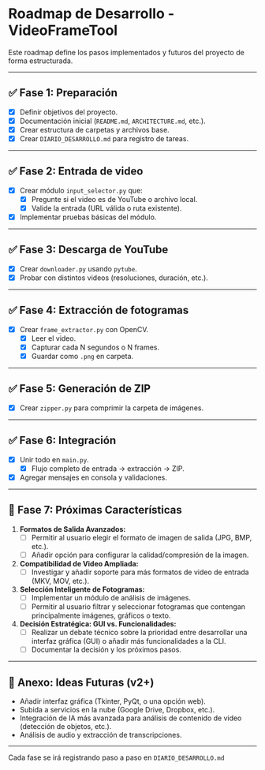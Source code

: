 # Roadmap de Desarrollo - VideoFrameTool

Este roadmap define los pasos implementados y futuros del proyecto de forma estructurada.

---

## ✅ Fase 1: Preparación
- [x] Definir objetivos del proyecto.
- [x] Documentación inicial (`README.md`, `ARCHITECTURE.md`, etc.).
- [x] Crear estructura de carpetas y archivos base.
- [x] Crear `DIARIO_DESARROLLO.md` para registro de tareas.

---

## ✅ Fase 2: Entrada de video
- [x] Crear módulo `input_selector.py` que:
  - [x] Pregunte si el video es de YouTube o archivo local.
  - [x] Valide la entrada (URL válida o ruta existente).
- [x] Implementar pruebas básicas del módulo.

---

## ✅ Fase 3: Descarga de YouTube
- [x] Crear `downloader.py` usando `pytube`.
- [x] Probar con distintos videos (resoluciones, duración, etc.).

---

## ✅ Fase 4: Extracción de fotogramas
- [x] Crear `frame_extractor.py` con OpenCV.
  - [x] Leer el video.
  - [x] Capturar cada N segundos o N frames.
  - [x] Guardar como `.png` en carpeta.

---

## ✅ Fase 5: Generación de ZIP
- [x] Crear `zipper.py` para comprimir la carpeta de imágenes.

---

## ✅ Fase 6: Integración
- [x] Unir todo en `main.py`.
  - [x] Flujo completo de entrada → extracción → ZIP.
- [x] Agregar mensajes en consola y validaciones.

---

## 🔹 Fase 7: Próximas Características

1.  **Formatos de Salida Avanzados:**
    - [ ] Permitir al usuario elegir el formato de imagen de salida (JPG, BMP, etc.).
    - [ ] Añadir opción para configurar la calidad/compresión de la imagen.

2.  **Compatibilidad de Video Ampliada:**
    - [ ] Investigar y añadir soporte para más formatos de video de entrada (MKV, MOV, etc.).

3.  **Selección Inteligente de Fotogramas:**
    - [ ] Implementar un módulo de análisis de imágenes.
    - [ ] Permitir al usuario filtrar y seleccionar fotogramas que contengan principalmente imágenes, gráficos o texto.

4.  **Decisión Estratégica: GUI vs. Funcionalidades:**
    - [ ] Realizar un debate técnico sobre la prioridad entre desarrollar una interfaz gráfica (GUI) o añadir más funcionalidades a la CLI.
    - [ ] Documentar la decisión y los próximos pasos.

---

## 📂 Anexo: Ideas Futuras (v2+)

- Añadir interfaz gráfica (Tkinter, PyQt, o una opción web).
- Subida a servicios en la nube (Google Drive, Dropbox, etc.).
- Integración de IA más avanzada para análisis de contenido de video (detección de objetos, etc.).
- Análisis de audio y extracción de transcripciones.

---

Cada fase se irá registrando paso a paso en `DIARIO_DESARROLLO.md`